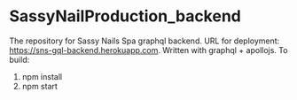 # SassyNailProduction_backend
The repository for Sassy Nails Spa graphql backend. URL for deployment: https://sns-gql-backend.herokuapp.com. Written with graphql + apollojs.
To build:
1. npm install
2. npm start
